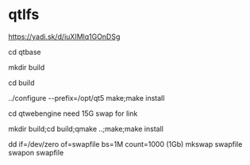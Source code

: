 # qtlfs

https://yadi.sk/d/iuXIMlq1GOnDSg

cd qtbase

mkdir build

cd build

../configure  --prefix=/opt/qt5
make;make install




cd qtwebengine                              need 15G swap for link

mkdir build;cd build;qmake ..;make;make install

dd if=/dev/zero of=swapfile bs=1M count=1000      (1Gb)
mkswap swapfile
swapon swapfile


